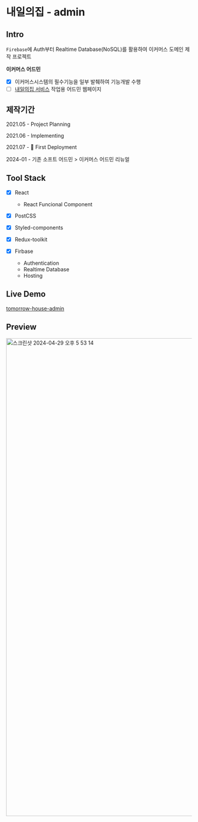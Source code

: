 # 내일의집 - admin

## Intro
`Firebase`에 Auth부터 Realtime Database(NoSQL)를 활용하여 이커머스 도메인 제작 프로젝트

**이커머스 어드민**

- [x] 이커머스시스템의 필수기능을 일부 발췌하여 기능개발 수행
- [ ] [내일의집 서비스](https://github.com/sonseong10/tomorrow-house/tree/main/react) 작업용 어드민 웹페이지

## 제작기간

2021.05 - Project Planning

2021.06 - Implementing

2021.07 - 🚀 First Deployment

2024-01 - 기존 소프트 어드민 > 이커머스 어드민 리뉴얼

## Tool Stack

- [x] React

  - React Funcional Component

- [x] PostCSS
- [x] Styled-components
- [x] Redux-toolkit 
- [x] Firbase
  - Authentication
  - Realtime Database
  - Hosting

## Live Demo

[tomorrow-house-admin](https://whomember-7d831.web.app/)

## Preview
<img width="1294" alt="스크린샷 2024-04-29 오후 5 53 14" src="https://github.com/sonseong10/tomorrow-house-admin/assets/68719427/9397878b-8768-4e2a-9642-20de33a1abcf">
